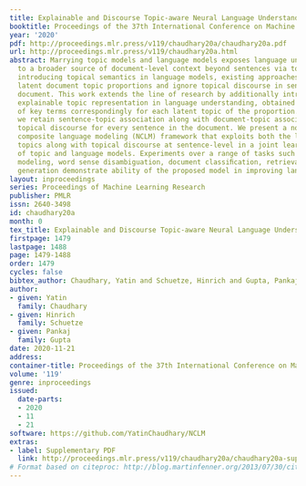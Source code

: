 ```yaml
---
title: Explainable and Discourse Topic-aware Neural Language Understanding
booktitle: Proceedings of the 37th International Conference on Machine Learning
year: '2020'
pdf: http://proceedings.mlr.press/v119/chaudhary20a/chaudhary20a.pdf
url: http://proceedings.mlr.press/v119/chaudhary20a.html
abstract: Marrying topic models and language models exposes language understanding
  to a broader source of document-level context beyond sentences via topics. While
  introducing topical semantics in language models, existing approaches incorporate
  latent document topic proportions and ignore topical discourse in sentences of the
  document. This work extends the line of research by additionally introducing an
  explainable topic representation in language understanding, obtained from a set
  of key terms correspondingly for each latent topic of the proportion. Moreover,
  we retain sentence-topic association along with document-topic association by modeling
  topical discourse for every sentence in the document. We present a novel neural
  composite language modeling (NCLM) framework that exploits both the latent and explainable
  topics along with topical discourse at sentence-level in a joint learning framework
  of topic and language models. Experiments over a range of tasks such as language
  modeling, word sense disambiguation, document classiﬁcation, retrieval and text
  generation demonstrate ability of the proposed model in improving language understanding.
layout: inproceedings
series: Proceedings of Machine Learning Research
publisher: PMLR
issn: 2640-3498
id: chaudhary20a
month: 0
tex_title: Explainable and Discourse Topic-aware Neural Language Understanding
firstpage: 1479
lastpage: 1488
page: 1479-1488
order: 1479
cycles: false
bibtex_author: Chaudhary, Yatin and Schuetze, Hinrich and Gupta, Pankaj
author:
- given: Yatin
  family: Chaudhary
- given: Hinrich
  family: Schuetze
- given: Pankaj
  family: Gupta
date: 2020-11-21
address: 
container-title: Proceedings of the 37th International Conference on Machine Learning
volume: '119'
genre: inproceedings
issued:
  date-parts:
  - 2020
  - 11
  - 21
software: https://github.com/YatinChaudhary/NCLM
extras:
- label: Supplementary PDF
  link: http://proceedings.mlr.press/v119/chaudhary20a/chaudhary20a-supp.pdf
# Format based on citeproc: http://blog.martinfenner.org/2013/07/30/citeproc-yaml-for-bibliographies/
---
```

